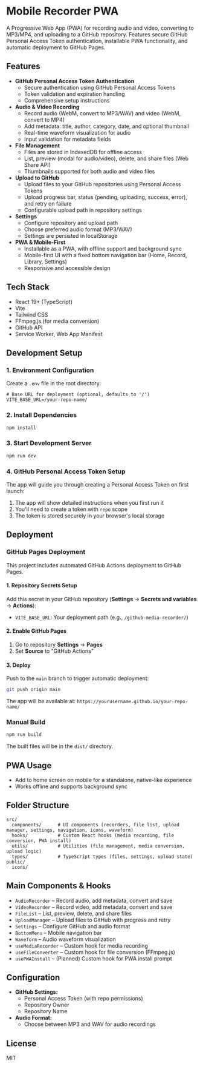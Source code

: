 # Mobile Recorder PWA

A Progressive Web App (PWA) for recording audio and video, converting to MP3/MP4, and uploading to a GitHub repository. Features secure GitHub Personal Access Token authentication, installable PWA functionality, and automatic deployment to GitHub Pages.

## Features
- **GitHub Personal Access Token Authentication**
  - Secure authentication using GitHub Personal Access Tokens
  - Token validation and expiration handling
  - Comprehensive setup instructions
- **Audio & Video Recording**
  - Record audio (WebM, convert to MP3/WAV) and video (WebM, convert to MP4)
  - Add metadata: title, author, category, date, and optional thumbnail
  - Real-time waveform visualization for audio
  - Input validation for metadata fields
- **File Management**
  - Files are stored in IndexedDB for offline access
  - List, preview (modal for audio/video), delete, and share files (Web Share API)
  - Thumbnails supported for both audio and video files
- **Upload to GitHub**
  - Upload files to your GitHub repositories using Personal Access Tokens
  - Upload progress bar, status (pending, uploading, success, error), and retry on failure
  - Configurable upload path in repository settings
- **Settings**
  - Configure repository and upload path
  - Choose preferred audio format (MP3/WAV)
  - Settings are persisted in localStorage
- **PWA & Mobile-First**
  - Installable as a PWA, with offline support and background sync
  - Mobile-first UI with a fixed bottom navigation bar (Home, Record, Library, Settings)
  - Responsive and accessible design

## Tech Stack
- React 19+ (TypeScript)
- Vite
- Tailwind CSS
- FFmpeg.js (for media conversion)
- GitHub API
- Service Worker, Web App Manifest

## Development Setup

### 1. Environment Configuration

Create a `.env` file in the root directory:

```env
# Base URL for deployment (optional, defaults to '/')
VITE_BASE_URL=/your-repo-name/
```

### 2. Install Dependencies

```bash
npm install
```

### 3. Start Development Server

```bash
npm run dev
```

### 4. GitHub Personal Access Token Setup

The app will guide you through creating a Personal Access Token on first launch:

1. The app will show detailed instructions when you first run it
2. You'll need to create a token with `repo` scope
3. The token is stored securely in your browser's local storage

## Deployment

### GitHub Pages Deployment

This project includes automated GitHub Actions deployment to GitHub Pages.

#### 1. Repository Secrets Setup

Add this secret in your GitHub repository (**Settings** → **Secrets and variables** → **Actions**):

- `VITE_BASE_URL`: Your deployment path (e.g., `/github-media-recorder/`)

#### 2. Enable GitHub Pages

1. Go to repository **Settings** → **Pages**
2. Set **Source** to "GitHub Actions"

#### 3. Deploy

Push to the `main` branch to trigger automatic deployment:

```bash
git push origin main
```

The app will be available at: `https://yourusername.github.io/your-repo-name/`

### Manual Build

```bash
npm run build
```

The built files will be in the `dist/` directory.

## PWA Usage
- Add to home screen on mobile for a standalone, native-like experience
- Works offline and supports background sync

## Folder Structure
```
src/
  components/      # UI components (recorders, file list, upload manager, settings, navigation, icons, waveform)
  hooks/           # Custom React hooks (media recording, file conversion, PWA install)
  utils/           # Utilities (file management, media conversion, upload logic)
  types/           # TypeScript types (files, settings, upload state)
public/
  icons/
```

## Main Components & Hooks
- `AudioRecorder` – Record audio, add metadata, convert and save
- `VideoRecorder` – Record video, add metadata, convert and save
- `FileList` – List, preview, delete, and share files
- `UploadManager` – Upload files to GitHub with progress and retry
- `Settings` – Configure GitHub and audio format
- `BottomMenu` – Mobile navigation bar
- `Waveform` – Audio waveform visualization
- `useMediaRecorder` – Custom hook for media recording
- `useFileConverter` – Custom hook for file conversion (FFmpeg.js)
- `usePWAInstall` – (Planned) Custom hook for PWA install prompt

## Configuration
- **GitHub Settings:**
  - Personal Access Token (with repo permissions)
  - Repository Owner
  - Repository Name
- **Audio Format:**
  - Choose between MP3 and WAV for audio recordings

## License
MIT
